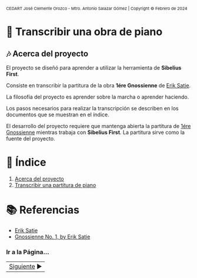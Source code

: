 <!-- Header -->
<span style="font-size:11px;">CEDART José Clemente Orozco - Mtro. Antonio Salazar Gómez | Copyright :copyright: Febrero de 2024</span>

# :book: Transcribir una obra de piano

## :notes: Acerca del proyecto

El proyecto se diseñó para aprender a utilizar la herramienta de **Sibelius First**.

Consiste en transcribir la partitura de la obra **1ére Gnossienne** de [Erik Satie](https://es.wikipedia.org/wiki/Erik_Satie).

La filosofía del proyecto es aprender sobre la marcha o aprender haciendo.

Los pasos necesarios para realizar la transcripción se describen en los documentos que se muestran en el índice.

El desarrollo del proyecto requiere que mantenga abierta la partitura de [1ére Gnossienne](../../partituras/Satie_Erik-Klavierwerke_Peters_Klemm_Band_1_04_Gnossiennes_scan.pdf) mientras trabaja con **Sibelius First**. La partitura sirve como la fuente del proyecto.

# :bookmark_tabs: Índice

1. [Acerca del proyecto](./01_acerca_del_proyecto.md)
2. [Transcribir una partitura de piano](./02_transcribir_una_partitrua_de_piano.md)

# :books: Referencias
- [Erik Satie](https://es.wikipedia.org/wiki/Erik_Satie)
- [Gnossienne No. 1, by Erik Satie](https://www.jenxlovesmusic.com/home-1/2021/gnossienne-no1-erik-satie)

### Ir a la Página...
||
|--:|
|[Siguiente](./02_transcribir_una_partitrua_de_piano.md) :arrow_forward:|

